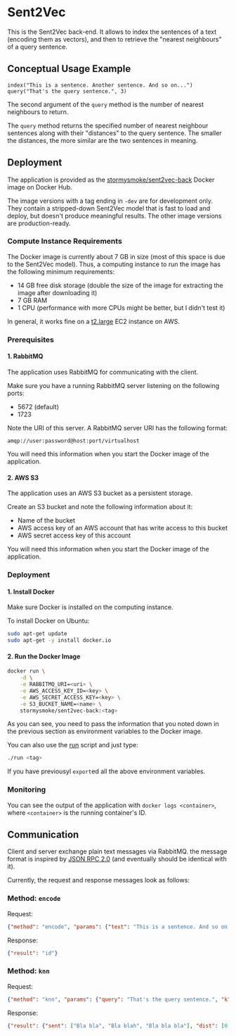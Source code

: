 # Sent2Vec

This is the Sent2Vec back-end. It allows to index the sentences of a text (encoding them as vectors), and then to retrieve the "nearest neighbours" of a query sentence.

## Conceptual Usage Example

~~~
index("This is a sentence. Another sentence. And so on...")
query("That's the query sentence.", 3)
~~~

The second argument of the `query` method is the number of nearest neighbours to return.

The `query` method returns the specified number of nearest neighbour sentences along with their "distances" to the query sentence. The smaller the distances, the more similar are the two sentences in meaning.

## Deployment

The application is provided as the [stormysmoke/sent2vec-back](https://hub.docker.com/r/stormysmoke/sent2vec-back/) Docker image on Docker Hub.

The image versions with a tag ending in `-dev` are for development only. They contain a stripped-down Sent2Vec model that is fast to load and deploy, but doesn't produce meaningful results. The other image versions are production-ready.

### Compute Instance Requirements

The Docker image is currently about 7 GB in size (most of this space is due to the Sent2Vec model). Thus, a computing instance to run the image has the following minimum requirements:

- 14 GB free disk storage (double the size of the image for extracting the image after downloading it)
- 7 GB RAM
- 1 CPU (performance with more CPUs might be better, but I didn't test it)

In general, it works fine on a [t2.large](https://aws.amazon.com/ec2/instance-types/t2/) EC2 instance on AWS.

### Prerequisites

#### 1. RabbitMQ

The application uses RabbitMQ for communicating with the client.

Make sure you have a running RabbitMQ server listening on the following ports:

- 5672 (default)
- 1723

Note the URI of this server. A RabbitMQ server URI has the following format:

~~~
amqp://user:password@host:port/virtualhost
~~~

You will need this information when you start the Docker image of the application.

#### 2. AWS S3

The application uses an AWS S3 bucket as a persistent storage.

Create an S3 bucket and note the following information about it:

- Name of the bucket
- AWS access key of an AWS account that has write access to this bucket
- AWS secret access key of this account

You will need this information when you start the Docker image of the application.

### Deployment

#### 1. Install Docker

Make sure Docker is installed on the computing instance.

To install Docker on Ubuntu:

~~~bash
sudo apt-get update
sudo apt-get -y install docker.io
~~~

#### 2. Run the Docker Image

~~~bash
docker run \
    -d \
    -e RABBITMQ_URI=<uri> \
    -e AWS_ACCESS_KEY_ID=<key> \
    -e AWS_SECRET_ACCESS_KEY=<key> \
    -e S3_BUCKET_NAME=<name> \
    stormysmoke/sent2vec-back:<tag>
~~~

As you can see, you need to pass the information that you noted down in the previous section as environment variables to the Docker image.

You can also use the [run](run) script and just type:

~~~bash
./run <tag>
~~~

If you have previousyl `export`ed all the above environment variables.

### Monitoring 

You can see the output of the application with `docker logs <container>`, where `<container>` is the running container's ID.

## Communication

Client and server exchange plain text messages via RabbitMQ. the message format is inspired by [JSON RPC 2.0](http://www.jsonrpc.org/specification) (and eventually should be identical with it). 

Currently, the request and response messages look as follows:

### Method: `encode`

Request:

~~~json
{"method": "encode", "params": {"text": "This is a sentence. And so on..."}}
~~~

Response:

~~~json
{"result": "id"}
~~~

### Method: `knn`

Request:

~~~json
{"method": "knn", "params": {"query": "That's the query sentence.", "k": 3, "id": "id"}
~~~

Response:

~~~json
{"result": {"sent": ["Bla bla", "Bla blah", "Bla bla bla"], "dist": [0.84, 0.94, 1.04]}}
~~~
